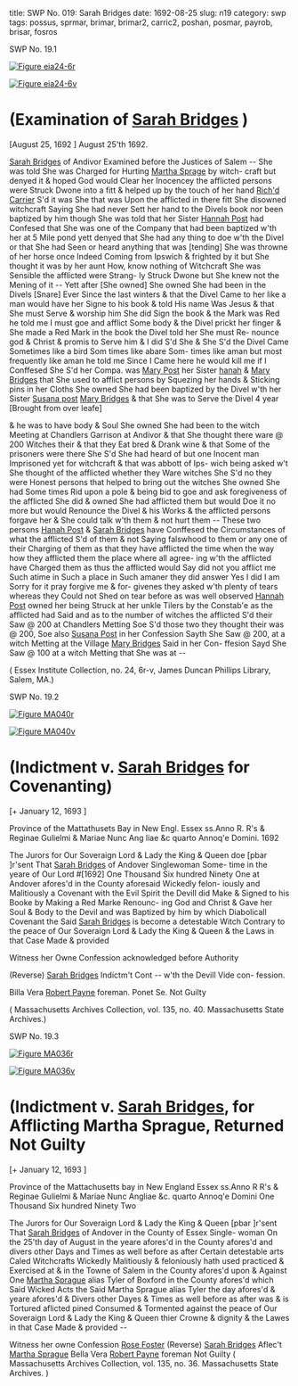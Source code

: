 title: SWP No. 019: Sarah Bridges
date: 1692-08-25
slug: n19
category: swp
tags: possus, sprmar, brimar, brimar2, carric2, poshan, posmar, payrob, brisar, fosros




<div markdown class="doc" id="n19.1">

<div class="doc_id">SWP No. 19.1</div>



<span markdown class="figure">[![Figure eia24-6r](archives/essex/eia/gifs/eia24-6r.gif)](archives/essex/eia/large/eia24-6r.jpg)</span>



<span markdown class="figure">[![Figure eia24-6v](archives/essex/eia/gifs/eia24-6v.gif)](archives/essex/eia/large/eia24-6v.jpg)</span>


# (Examination of [Sarah Bridges](/tag/brisar.html) )

[August 25, 1692 ]   August 25'th 1692. 

[Sarah Bridges](/tag/brisar.html) of Andivor Examined before the Justices of Salem --  She was told She was Charged for Hurting [Martha Sprage](/tag/sprmar.html) by witch-  craft but denyed it & hoped God would Clear her Inocencey the  afflicted persons were Struck Dwone into a fitt & helped up by the  touch of her hand [Rich'd Carrier](/tag/carric2.html) S'd it was She that was Upon  the afflicted in there fitt She disowned witchcraft Saying She had  never Sett her hand to the Divels book nor been baptized by him  though She was told that her Sister [Hannah Post](/tag/poshan.html) had Confesed  that She was one of the Company that had been baptized w'th her  at 5 Mile pond yett denyed that She had any thing to doe w'th the  Divel or that She had Seen or heard anything that was [tending]  She was throwne of her horse once Indeed Coming from Ipswich  & frighted by it but She thought it was by her aunt How, know  nothing of Witchcraft She was Sensible the afflicted were Strang-  ly Struck Dwone but She knew not the Mening of it -- Yett after [She owned] She owned She had been in the Divels [Snare] Ever Since the last  winters & that the Divel Came to her like a man would have her  Signe to his book & told His name Was Jesus & that She must Serve  & worship him She did Sign the book & the Mark was Red he told  me I must goe and afflict Some body & the Divel prickt her finger  & She made a Red Mark in the book the Divel told her She must Re-  nounce god & Christ & promis to Serve him & I did S'd She & She  S'd the Divel Came Sometimes like a bird Som times like abare Som-  times like aman but most frequently like aman he told me Since I  Came here he would kill me if I Conffesed She S'd her Compa. was  [Mary Post](/tag/posmar.html) her Sister [hanah](/tag/poshan.html) & [Mary Bridges](/tag/brimar2.html) that She used to afflict  persons by Squezing her hands & Sticking pins in her Cloths She  owned She had been baptized by the Divel w'th her Sister [Susana post](/tag/possus.html) [Mary Bridges](/tag/brimar2.html) & that She was to Serve the Divel 4 year [Brought  from over leafe]

& he was to have body & Soul She owned She had been to the witch  Meeting at Chandlers Garrison at Andivor & that She thought there  ware @ 200 Witches their & that they Eat bred & Drank wine & that  Some of the prisoners were there She S'd She had heard of but one  Inocent man Imprisoned yet for witchcraft & that was abbott of Ips-  wich being asked w't She thought of the afflicted whether they Ware  witches She S'd no they were Honest persons that helped to bring  out the witches She owned She had Some times Rid upon a pole  & being bid to goe and ask foregiveness of the afflicted She did  & owned She had afflicted them but would Doe it no more but would  Renounce the Divel & his Works & the afflicted persons forgave her  & She could talk w'th them & not hurt them -- These two persons  [Hanah Post](/tag/poshan.html) & [Sarah Bridges](/tag/brisar.html) have Conffesed the Circumstances of  what the afflicted S'd of them & not Saying falswhood to them or  any one of their Charging of them as that they have afflicted the  time when the way how they afflicted them the place where all agree-  ing w'th the afflicted have Charged them as thus the afflicted would  Say did not you afflict me Such atime in Such a place in Such amaner  they did answer Yes I did I am Sorry for it pray forgive me & for-  givenes they asked w'th plenty of tears whereas they Could not Shed  on tear before as was well observed [Hannah Post](/tag/poshan.html) owned her being  Struck at her unkle Tilers by the Constab'e as the afflicted had Said  and as to the number of witches the afflicted S'd their Saw @ 200  at Chandlers Metting Soe S'd those two they thought their was  @ 200, Soe also [Susana Post](/tag/possus.html) in her Confession Sayth She Saw @ 200,  at a witch Metting at the Village [Mary Bridges](/tag/brimar.html) Said in her Con-  ffesion Sayd She Saw @ 100 at a witch Metting that She was at --

( Essex Institute Collection, no. 24, 6r-v, James Duncan Phillips Library, Salem, MA.)


</div>



<div markdown class="doc" id="n19.2">

<div class="doc_id">SWP No. 19.2</div>



<span markdown class="figure">[![Figure MA040r](archives/MA135/small/MA040r.jpg)](archives/MA135/large/MA040r.jpg)</span>



<span markdown class="figure">[![Figure MA040v](archives/MA135/small/MA040v.jpg)](archives/MA135/large/MA040v.jpg)</span>


# (Indictment v. [Sarah Bridges](/tag/brisar.html) for Covenanting)

[+ January 12, 1693 ]

Province of the Mattathusets Bay  in New Engl. Essex ss.Anno R. R's & Reginae  Gulielmi & Mariae Nunc Ang  liae &c quarto Annoq'e  Domini. 1692

The Jurors for Our Soveraign Lord & Lady the King & Queen  doe [pbar ]r'sent That [Sarah Bridges](/tag/brisar.html) of Andover Singlewoman Some-  time in the yeare of Our Lord #[1692] One Thousand Six hundred Ninety One at Andover afores'd in the County aforesaid Wickedly felon-  iously and Malitiously a Covenant with the Evil Spirit the Devill  did Make & Signed to his Booke by Making a Red Marke Renounc-  ing God and Christ & Gave her Soul & Body to the Devil and was  Baptized by him by which Diabolicall Covenant the Said [Sarah Bridges](/tag/brisar.html) is become a detestable Witch Contrary to the peace of Our  Soveraign Lord & Lady the King & Queen & the Laws in that Case  Made & provided

Witness her Owne Confession  acknowledged before Authority

(Reverse) [Sarah Bridges](/tag/brisar.html) Indictm't Cont -- w'th the Devill Vide con-  fession.

Billa Vera [Robert Payne](/tag/payrob.html) foreman. Ponet Se. Not Guilty

( Massachusetts Archives Collection, vol. 135, no. 40. Massachusetts State Archives.)


</div>



<div markdown class="doc" id="n19.3">

<div class="doc_id">SWP No. 19.3</div>



<span markdown class="figure">[![Figure MA036r](archives/MA135/small/MA036r.jpg)](archives/MA135/large/MA036r.jpg)</span>



<span markdown class="figure">[![Figure MA036v](archives/MA135/small/MA036v.jpg)](archives/MA135/large/MA036v.jpg)</span>


# (Indictment v. [Sarah Bridges](/tag/brisar.html), for Afflicting Martha Sprague, Returned Not Guilty

[+ January 12, 1693 ]

Province of the Mattachusetts bay  in New England Essex ss.Anno R R's & Reginae Gulielmi  & Mariae Nunc Angliae &c. quarto Annoq'e Domini One  Thousand Six hundred Ninety  Two

The Jurors for Our Soveraign Lord & Lady the King & Queen  [pbar ]r'sent That [Sarah Bridges](/tag/brisar.html) of Andover in the County of Essex Single-  woman On the 25'th day of August in the yeare afores'd in the  County afores'd and divers other Days and Times as well before as  after Certain detestable arts Caled Witchcrafts Wickedly Malitiously  & feloniously hath used practiced & Exercised at & in the Towne of  Salem in the County afores'd upon & Against One [Martha Sprague](/tag/sprmar.html)  alias Tyler of Boxford in the County afores'd which Said Wicked  Acts the Said Martha Sprague alias Tyler the day afores'd & yeare   afores'd & Divers other Dayes & Times as well before as after was  & is Tortured aflicted pined Consumed & Tormented against the peace  of Our Soveraign Lord & Lady the King & Queen thier Crowne  & dignity & the Lawes in that Case Made & provided --

Witness her owne Confession 
[Rose Foster](/tag/fosros.html) (Reverse) [Sarah Bridges](/tag/brisar.html) Aflec't [Martha Sprague](/tag/sprmar.html) Bella Vera [Robert Payne](/tag/payrob.html) foreman Not Guilty ( Massachusetts Archives Collection, vol. 135, no. 36. Massachusetts State Archives. )

</div>

